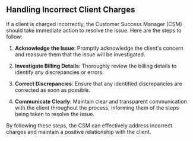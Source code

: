 ## Handling Incorrect Client Charges

If a client is charged incorrectly, the Customer Success Manager (CSM) should take immediate action to resolve the issue. Here are the steps to follow:

1. **Acknowledge the Issue**: Promptly acknowledge the client's concern and reassure them that the issue will be investigated.

2. **Investigate Billing Details**: Thoroughly review the billing details to identify any discrepancies or errors.

3. **Correct Discrepancies**: Ensure that any identified discrepancies are corrected as soon as possible.

4. **Communicate Clearly**: Maintain clear and transparent communication with the client throughout the process, informing them of the steps being taken to resolve the issue.

By following these steps, the CSM can effectively address incorrect charges and maintain a positive relationship with the client.